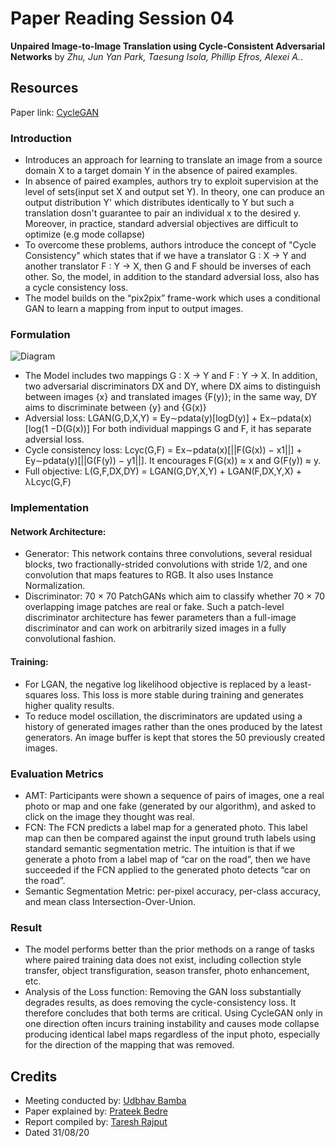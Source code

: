 # Paper Reading Session 04
**Unpaired Image-to-Image Translation using Cycle-Consistent Adversarial Networks** by *Zhu, Jun Yan Park, Taesung Isola, Phillip Efros, Alexei A.*.

## Resources
Paper link: [CycleGAN](https://arxiv.org/abs/1703.10593)

### Introduction
- Introduces an approach for learning to translate an image from a source domain X to a target domain Y in the absence of paired examples.
-	In absence of paired examples, authors try to exploit supervision at the level of sets(input set X and output set Y). In theory, one can produce an output distribution Y' which distributes identically to Y but such a translation dosn't guarantee to pair an individual x to the desired y. Moreover, in practice, standard adversial objectives are difficult to optimize (e.g mode collapse)
-	To overcome these problems, authors introduce the concept of "Cycle Consistency" which states that if we have a translator G : X → Y and another translator F : Y → X, then G and F should be inverses of each other. So, the model, in addition to the standard adversial loss, also has a cycle consistency loss.
- The model builds on the “pix2pix” frame-work which uses a conditional GAN to learn a mapping from input to output images.

### Formulation
![Diagram](https://media.geeksforgeeks.org/wp-content/uploads/20200529210740/cycleconsistencyandlosses.PNG)


- The Model includes two mappings G : X → Y and F : Y → X. In addition, two adversarial discriminators DX and DY, where DX aims to distinguish between images {x} and translated images {F(y)}; in the same way, DY aims to discriminate between {y} and {G(x)}
- Adversial loss:  LGAN(G,D,X,Y) = Ey∼pdata(y)[logD(y)] + Ex∼pdata(x)[log(1 −D(G(x))]
For both individual mappings G and F, it has separate adversial loss. 
- Cycle consistency loss: Lcyc(G,F) = Ex∼pdata(x)[||F(G(x)) − x1||] + Ey∼pdata(y)[||G(F(y)) − y1||].
It encourages F(G(x)) ≈ x and G(F(y)) ≈ y.
- Full objective: L(G,F,DX,DY) = LGAN(G,DY,X,Y) + LGAN(F,DX,Y,X) + λLcyc(G,F)


### Implementation
#### Network Architecture: 
- Generator: This network contains three convolutions, several residual blocks, two fractionally-strided convolutions with stride 1/2, and one convolution that maps features to RGB. It also uses Instance Normalization.
- Discriminator: 70 × 70 PatchGANs which aim to classify whether 70 × 70 overlapping image patches are real or fake. Such a patch-level discriminator architecture has fewer parameters than a full-image discriminator and can work on arbitrarily sized images in a fully convolutional fashion.
#### Training: 
- For LGAN, the negative log likelihood objective is replaced by a least-squares loss. This loss is more stable during training and generates higher quality results. 
- To reduce model oscillation, the discriminators are updated using a history of generated images rather than the ones produced by the latest generators. An image buffer is kept that stores the 50 previously created images.

### Evaluation Metrics
- AMT: Participants were shown a sequence of pairs of images, one a real photo or map and one fake (generated by our algorithm), and asked to click on the image they thought was real.
- FCN: The FCN predicts a label map for a generated photo. This label map can then be compared against the input ground truth labels using standard semantic segmentation metric. The intuition is that if we generate a photo from a label map of “car on the road”, then we have succeeded if the FCN applied to the generated photo detects “car on the road”.
- Semantic Segmentation Metric: per-pixel accuracy, per-class accuracy, and mean class Intersection-Over-Union.

### Result
- The model performs better than the prior methods on a range of tasks where paired training data does not exist, including collection style transfer, object transfiguration, season transfer, photo enhancement, etc.
- Analysis of the Loss function: Removing the GAN loss substantially degrades results, as does removing the cycle-consistency loss. It therefore concludes that both terms are critical. Using CycleGAN only in one direction often incurs training instability and causes mode collapse producing identical label maps regardless of the input photo, especially for the direction of the mapping that was removed.






## Credits
- Meeting conducted by: [Udbhav Bamba](https://github.com/ubamba98)
- Paper explained by: [Prateek Bedre](https://github.com/pratikb2805)
- Report compiled by: [Taresh Rajput](https://github.com/taresh18)
- Dated 31/08/20
